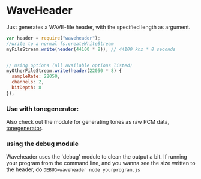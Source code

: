 WaveHeader
====

Just generates a WAVE-file header, with the specified length as argument.

```javascript
var header = require("waveheader");
//write to a normal fs.createWriteStream
myFileStream.write(header(44100 * 8)); // 44100 khz * 8 seconds


// using options (all available options listed)
myOtherFileStream.write(header(22050 * 8) {
  sampleRate: 22050,
  channels: 2,
  bitDepth: 8
}); 
```

### Use with tonegenerator:
Also check out the module for generating tones as raw PCM data,
[tonegenerator](http://npmjs.com/package/tonegenerator).

### using the debug module

Waveheader uses the 'debug' module to clean the output a bit. If running your program from the command line, and you wanna see the size written to the header, do `DEBUG=waveheader node yourprogram.js`
